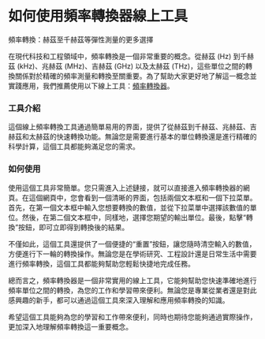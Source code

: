 如何使用頻率轉換器線上工具
=============

頻率轉換：赫茲至千赫茲等彈性測量的更多選擇

在現代科技和工程領域中，頻率轉換是一個非常重要的概念。從赫茲 (Hz) 到千赫茲 (kHz)、兆赫茲 (MHz)、吉赫茲 (GHz) 以及太赫茲 (THz)，這些單位之間的轉換關係對於精確的頻率測量和轉換至關重要。為了幫助大家更好地了解這一概念並實踐應用，我們推薦使用以下線上工具：[頻率轉換器](https://www.onlinecalculatorsfree.com/zh-tw/convert/frequency-conversion.html)。

### 工具介紹

這個線上頻率轉換工具通過簡單易用的界面，提供了從赫茲到千赫茲、兆赫茲、吉赫茲和太赫茲的快速轉換功能。無論您是需要進行基本的單位轉換還是進行精確的科學計算，這個工具都能夠滿足您的需求。

### 如何使用

使用這個工具非常簡單。您只需進入上述鏈接，就可以直接進入頻率轉換器的網頁。在這個網頁中，您會看到一個清晰的界面，包括兩個文本框和一個下拉菜單。首先，在第一個文本框中輸入您想要轉換的數值，並從下拉菜單中選擇該數值的單位。然後，在第二個文本框中，同樣地，選擇您期望的輸出單位。最後，點擊“轉換”按鈕，即可立即得到轉換後的結果。

不僅如此，這個工具還提供了一個便捷的“重置”按鈕，讓您隨時清空輸入的數值，方便進行下一輪的轉換操作。無論您是在學術研究、工程設計還是日常生活中需要進行頻率轉換，這個工具都能夠幫助您輕鬆快捷地完成任務。

總而言之，頻率轉換器是一個非常實用的線上工具，它能夠幫助您快速準確地進行頻率單位之間的轉換，為您的工作和學習帶來便利。無論您是專業從業者還是對此感興趣的新手，都可以通過這個工具來深入理解和應用頻率轉換的知識。

希望這個工具能夠為您的學習和工作帶來便利，同時也期待您能夠通過實際操作，更加深入地理解頻率轉換這一重要概念。